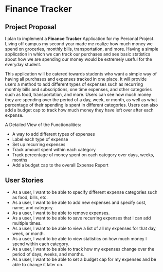 # Finance Tracker

## Project Proposal
I plan to implement a **Finance Tracker** Application for my Personal Project.
Living off campus my second year made me realize how much money we spend on groceries, monthly bills,
transportation, and more. Having a simple application in which we can track our purchases and see basic
statistics about how we are spending our money would be extremely useful for the everyday student.

This application will be catered towards students who want a simple way of having
all purchases and expenses tracked in one place. It will provide users a method to add
different types of expenses such as recurring monthly bills and subscriptions, one time expenses,
and other categories such as food, transportation, and more. Users can see how much money they
are spending over the period of a day, week, or month, as well as what percentage of their spending
is spent in different categories. Users can also add a budget cap to track how much money they have
left over after each expense.


A Detailed View of the Functionalities:
- A way to add different types of expenses
- Label each type of expense
- Set up recurring expenses
- Track amount spent within each category
- Track percentage of money spent on each category over days, weeks, months
- Add a budget cap to the overall Expense Report

## User Stories
- As a user, I want to be able to specify different expense categories such as food, bills, etc.
- As a user, I want to be able to add new expenses and specify cost, name, and category.
- As a user, I want to be able to remove expenses.
- As a user, I want to be able to save recurring expenses that I can add multiple times.
- As a user, I want to be able to view a list of all my expenses for that day, week, or month.
- As a user, I want to be able to view statistics on how much money I spend within each category.
- As a user, I want to be able to track how my expenses change over the period of days, weeks, and months.
- As a user, I want to be able to set a budget cap for my expenses and be able to change it later on.





